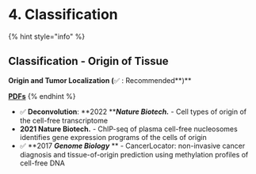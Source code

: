 # 4. Classification

{% hint style="info" %}
## Classification - Origin of Tissue

**Origin and Tumor Localization (**✅ : Recommended**)**

****[**PDFs**](../)****
{% endhint %}

* ✅ **Deconvolution**: **2022 **_**Nature Biotech.**_ - Cell types of origin of the cell-free transcriptome
* **2021 Nature Biotech.** - ChIP-seq of plasma cell-free nucleosomes identifies gene expression programs of the cells of origin
* ✅ **2017 **_**Genome Biology**_** ** - CancerLocator: non-invasive cancer diagnosis and tissue-of-origin prediction using methylation profiles of cell-free DNA


